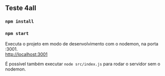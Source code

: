 ## Teste 4all

### `npm install`
### `npm start`

Executa o projeto em modo de desenvolvimento com o nodemon, na porta :3001.<br />
[http://localhost:3001](http://localhost:3001)

É possível também executar `node src/index.js` para rodar o servidor sem o nodemon.
